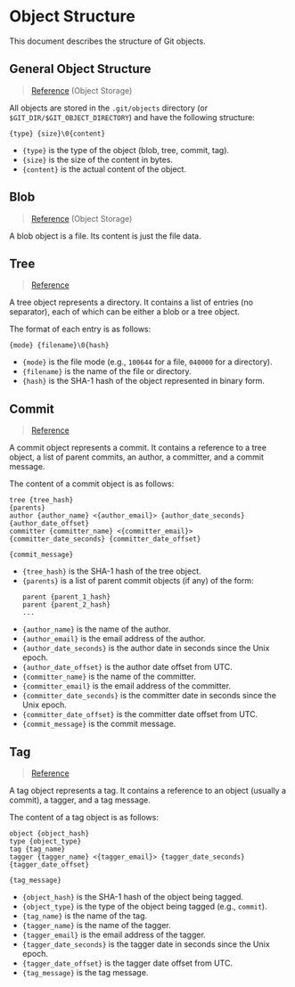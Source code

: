 # Object Structure

This document describes the structure of Git objects.

## General Object Structure

> [Reference](https://git-scm.com/book/en/v2/Git-Internals-Git-Objects) (Object Storage)

All objects are stored in the `.git/objects` directory (or `$GIT_DIR/$GIT_OBJECT_DIRECTORY`) and
have the following structure:

```plaintext
{type} {size}\0{content}
```

- `{type}` is the type of the object (blob, tree, commit, tag).
- `{size}` is the size of the content in bytes.
- `{content}` is the actual content of the object.

## Blob

> [Reference](https://git-scm.com/book/en/v2/Git-Internals-Git-Objects) (Object Storage)

A blob object is a file. Its content is just the file data.

## Tree

> [Reference](https://stackoverflow.com/a/37105125/19244184)

A tree object represents a directory. It contains a list of entries (no separator), each of which
can be either a blob or a tree object.

The format of each entry is as follows:

```plaintext
{mode} {filename}\0{hash}
```

- `{mode}` is the file mode (e.g., `100644` for a file, `040000` for a directory).
- `{filename}` is the name of the file or directory.
- `{hash}` is the SHA-1 hash of the object represented in binary form.

## Commit

> [Reference](https://stackoverflow.com/a/37438460/19244184)

A commit object represents a commit. It contains a reference to a tree object, a list of parent
commits, an author, a committer, and a commit message.

The content of a commit object is as follows:

```plaintext
tree {tree_hash}
{parents}
author {author_name} <{author_email}> {author_date_seconds} {author_date_offset}
committer {committer_name} <{committer_email}> {committer_date_seconds} {committer_date_offset}

{commit_message}
```

- `{tree_hash}` is the SHA-1 hash of the tree object.
- `{parents}` is a list of parent commit objects (if any) of the form:
    ```plaintext
    parent {parent_1_hash}
    parent {parent_2_hash}
    ...
    ```
- `{author_name}` is the name of the author.
- `{author_email}` is the email address of the author.
- `{author_date_seconds}` is the author date in seconds since the Unix epoch.
- `{author_date_offset}` is the author date offset from UTC.
- `{committer_name}` is the name of the committer.
- `{committer_email}` is the email address of the committer.
- `{committer_date_seconds}` is the committer date in seconds since the Unix epoch.
- `{committer_date_offset}` is the committer date offset from UTC.
- `{commit_message}` is the commit message.

## Tag

> [Reference](https://stackoverflow.com/a/52193441/19244184)

A tag object represents a tag. It contains a reference to an object (usually a commit), a tagger,
and
a tag message.

The content of a tag object is as follows:

```plaintext
object {object_hash}
type {object_type}
tag {tag_name}
tagger {tagger_name} <{tagger_email}> {tagger_date_seconds} {tagger_date_offset}

{tag_message}
```

- `{object_hash}` is the SHA-1 hash of the object being tagged.
- `{object_type}` is the type of the object being tagged (e.g., `commit`).
- `{tag_name}` is the name of the tag.
- `{tagger_name}` is the name of the tagger.
- `{tagger_email}` is the email address of the tagger.
- `{tagger_date_seconds}` is the tagger date in seconds since the Unix epoch.
- `{tagger_date_offset}` is the tagger date offset from UTC.
- `{tag_message}` is the tag message.